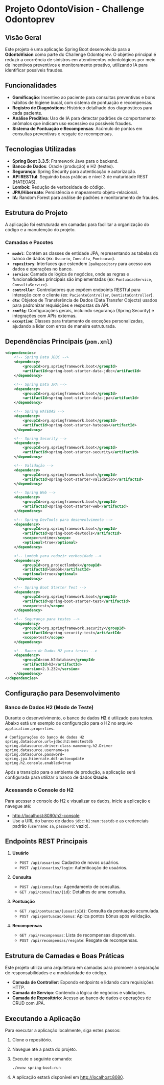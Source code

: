 
# Projeto OdontoVision - Challenge Odontoprev

## Visão Geral

Este projeto é uma aplicação Spring Boot desenvolvida para a **OdontoVision** como parte do Challenge Odontoprev. O objetivo principal é reduzir a ocorrência de sinistros em atendimentos odontológicos por meio de incentivos preventivos e monitoramento proativo, utilizando IA para identificar possíveis fraudes.

## Funcionalidades

- **Gamificação**: Incentivo ao paciente para consultas preventivas e bons hábitos de higiene bucal, com sistema de pontuação e recompensas.
- **Registro de Diagnósticos**: Histórico detalhado dos diagnósticos para cada paciente.
- **Análise Preditiva**: Uso de IA para detectar padrões de comportamento anômalos que indicam uso excessivo ou possíveis fraudes.
- **Sistema de Pontuação e Recompensas**: Acúmulo de pontos em consultas preventivas e resgate de recompensas.

## Tecnologias Utilizadas

- **Spring Boot 3.3.5**: Framework Java para o backend.
- **Banco de Dados**: Oracle (produção) e H2 (testes).
- **Segurança**: Spring Security para autenticação e autorização.
- **API RESTful**: Seguindo boas práticas e nível 3 de maturidade REST (HATEOAS).
- **Lombok**: Redução de verbosidade do código.
- **JPA/Hibernate**: Persistência e mapeamento objeto-relacional.
- **IA**: Random Forest para análise de padrões e monitoramento de fraudes.

## Estrutura do Projeto

A aplicação foi estruturada em camadas para facilitar a organização do código e a manutenção do projeto.

### Camadas e Pacotes

- **`model`**: Contém as classes de entidade JPA, representando as tabelas do banco de dados (ex: `Usuario`, `Consulta`, `Pontuacao`).
- **`repository`**: Interfaces que estendem `JpaRepository` para acesso aos dados e operações no banco.
- **`service`**: Camada de lógica de negócios, onde as regras e funcionalidades principais são implementadas (ex: `PontuacaoService`, `ConsultaService`).
- **`controller`**: Controladores que expõem endpoints RESTful para interação com o cliente (ex: `PacienteController`, `DentistaController`).
- **`dto`**: Objetos de Transferência de Dados (Data Transfer Objects) usados para padronizar requisições e respostas da API.
- **`config`**: Configurações gerais, incluindo segurança (Spring Security) e integrações com APIs externas.
- **`exception`**: Classes para tratamento de exceções personalizadas, ajudando a lidar com erros de maneira estruturada.

## Dependências Principais (`pom.xml`)

```xml
<dependencies>
    <!-- Spring Data JDBC -->
    <dependency>
        <groupId>org.springframework.boot</groupId>
        <artifactId>spring-boot-starter-data-jdbc</artifactId>
    </dependency>

    <!-- Spring Data JPA -->
    <dependency>
        <groupId>org.springframework.boot</groupId>
        <artifactId>spring-boot-starter-data-jpa</artifactId>
    </dependency>

    <!-- Spring HATEOAS -->
    <dependency>
        <groupId>org.springframework.boot</groupId>
        <artifactId>spring-boot-starter-hateoas</artifactId>
    </dependency>

    <!-- Spring Security -->
    <dependency>
        <groupId>org.springframework.boot</groupId>
        <artifactId>spring-boot-starter-security</artifactId>
    </dependency>

    <!-- Validação -->
    <dependency>
        <groupId>org.springframework.boot</groupId>
        <artifactId>spring-boot-starter-validation</artifactId>
    </dependency>

    <!-- Spring Web -->
    <dependency>
        <groupId>org.springframework.boot</groupId>
        <artifactId>spring-boot-starter-web</artifactId>
    </dependency>

    <!-- Spring DevTools para desenvolvimento -->
    <dependency>
        <groupId>org.springframework.boot</groupId>
        <artifactId>spring-boot-devtools</artifactId>
        <scope>runtime</scope>
        <optional>true</optional>
    </dependency>

    <!-- Lombok para reduzir verbosidade -->
    <dependency>
        <groupId>org.projectlombok</groupId>
        <artifactId>lombok</artifactId>
        <optional>true</optional>
    </dependency>

    <!-- Spring Boot Starter Test -->
    <dependency>
        <groupId>org.springframework.boot</groupId>
        <artifactId>spring-boot-starter-test</artifactId>
        <scope>test</scope>
    </dependency>

    <!-- Segurança para testes -->
    <dependency>
        <groupId>org.springframework.security</groupId>
        <artifactId>spring-security-test</artifactId>
        <scope>test</scope>
    </dependency>

    <!-- Banco de Dados H2 para testes -->
    <dependency>
        <groupId>com.h2database</groupId>
        <artifactId>h2</artifactId>
        <version>2.3.232</version>
    </dependency>
</dependencies>
```

## Configuração para Desenvolvimento

### Banco de Dados H2 (Modo de Teste)

Durante o desenvolvimento, o banco de dados **H2** é utilizado para testes. Abaixo está um exemplo de configuração para o H2 no arquivo `application.properties`.

```properties
# Configurações do banco de dados H2
spring.datasource.url=jdbc:h2:mem:testdb
spring.datasource.driver-class-name=org.h2.Driver
spring.datasource.username=sa
spring.datasource.password=
spring.jpa.hibernate.ddl-auto=update
spring.h2.console.enabled=true
```

Após a transição para o ambiente de produção, a aplicação será configurada para utilizar o banco de dados **Oracle**.

### Acessando o Console do H2

Para acessar o console do H2 e visualizar os dados, inicie a aplicação e navegue até:
- [http://localhost:8080/h2-console](http://localhost:8080/h2-console)
- Use a URL do banco de dados `jdbc:h2:mem:testdb` e as credenciais padrão (`username`: `sa`, `password`: vazio).

## Endpoints REST Principais

1. **Usuário**
    - `POST /api/usuarios`: Cadastro de novos usuários.
    - `POST /api/usuarios/login`: Autenticação de usuários.

2. **Consulta**
    - `POST /api/consultas`: Agendamento de consultas.
    - `GET /api/consultas/{id}`: Detalhes de uma consulta.

3. **Pontuação**
    - `GET /api/pontuacao/{usuarioId}`: Consulta da pontuação acumulada.
    - `POST /api/pontuacao/bonus`: Aplica pontos bônus após validação.

4. **Recompensas**
    - `GET /api/recompensas`: Lista de recompensas disponíveis.
    - `POST /api/recompensas/resgate`: Resgate de recompensas.

## Estrutura de Camadas e Boas Práticas

Este projeto utiliza uma arquitetura em camadas para promover a separação de responsabilidades e a modularidade do código.

- **Camada de Controller**: Expondo endpoints e lidando com requisições HTTP.
- **Camada de Serviço**: Contendo a lógica de negócios e validações.
- **Camada de Repositório**: Acesso ao banco de dados e operações de CRUD com JPA.

## Executando a Aplicação

Para executar a aplicação localmente, siga estes passos:

1. Clone o repositório.
2. Navegue até a pasta do projeto.
3. Execute o seguinte comando:

   ```bash
   ./mvnw spring-boot:run
   ```

4. A aplicação estará disponível em [http://localhost:8080](http://localhost:8080).
